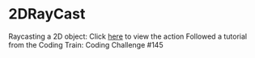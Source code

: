 # 2DRayCast
Raycasting a 2D object: Click [here]( https://akashsamlal.github.io/2DRayCast/) to view the action
Followed a tutorial from the Coding Train: Coding Challenge #145
